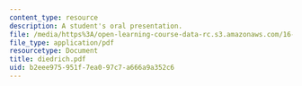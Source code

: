 ```yaml
---
content_type: resource
description: A student's oral presentation.
file: /media/https%3A/open-learning-course-data-rc.s3.amazonaws.com/16-886-air-transportation-systems-architecting-spring-2004/b2eee975951f7ea097c7a666a9a352c6_diedrich.pdf
file_type: application/pdf
resourcetype: Document
title: diedrich.pdf
uid: b2eee975-951f-7ea0-97c7-a666a9a352c6
---
```


